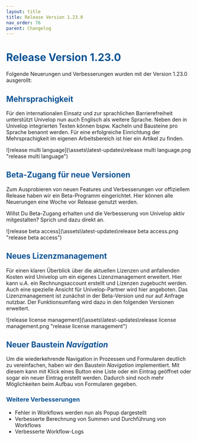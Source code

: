 ```yaml
---
layout: title
title: Release Version 1.23.0
nav_order: 76
parent: Changelog
---
```


# <span style="color:#0b5394">**Release Version 1.23.0**</span>

Folgende Neuerungen und Verbesserungen wurden mit der Version 1.23.0 ausgerollt:

## <span style="color:#0b5394">**Mehrsprachigkeit**</span>

Für den internationalen Einsatz und zur sprachlichen Barrierefreiheit unterstützt Univelop nun auch Englisch als weitere Sprache. Neben den in Univelop integrierten Texten können bspw. Kacheln und Bausteine pro Sprache benannt werden.
Für eine erfolgreiche Einrichtung der Mehrsprachigkeit im eigenen Arbeitsbereich ist hier ein Artikel zu finden.

![release multi language](\assets\latest-updates\release multi language.png "release multi language")

## <span style="color:#0b5394">**Beta-Zugang für neue Versionen**</span>

Zum Ausprobieren von neuen Features und Verbesserungen vor offiziellem Release haben wir ein Beta-Programm eingerichtet. Hier können alle Neuerungen eine Woche vor Release genutzt werden.

Willst Du Beta-Zugang erhalten und die Verbesserung von Univelop aktiv mitgestalten? Sprich und dazu direkt an.

![release beta access](\assets\latest-updates\release beta access.png "release beta access")

## <span style="color:#0b5394">**Neues Lizenzmanagement**</span>

Für einen klaren Überblick über die aktuellen Lizenzen und anfallenden Kosten wird Univelop um ein eigenes Lizenzmanagement erweitert.
Hier kann u.A. ein Rechnungsaccount erstellt und Lizenzen zugebucht werden. Auch eine spezielle Ansicht für Univelop-Partner wird hier angeboten. Das Lizenzmanagement ist zunächst in der Beta-Version und nur auf Anfrage nutzbar. Der Funktionsumfang wird dazu in den folgenden Versionen erweitert.

![release license management](\assets\latest-updates\release license management.png "release license management")

## <span style="color:#0b5394">**Neuer Baustein _Navigation_**</span>

Um die wiederkehrende Navigation in Prozessen und Formularen deutlich zu vereinfachen, haben wir den Baustein _Navigation_ implementiert. Mit diesem kann mit Klick eines Button eine Liste oder ein Eintrag geöffnet oder sogar ein neuer Eintrag erstellt werden. Dadurch sind noch mehr Möglichkeiten beim Aufbau von Formularen gegeben.

### <span style="color:#0b5394">**Weitere Verbesserungen**</span>

-   Fehler in Workflows werden nun als Popup dargestellt
-   Verbesserte Berechnung von Summen und Durchführung von Workflows
-   Verbesserte Workflow-Logs
